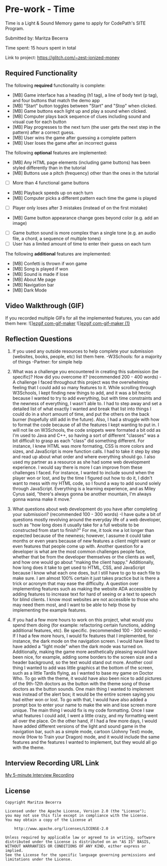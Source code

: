 # Pre-work - Time

Time is a Light & Sound Memory game to apply for CodePath's SITE Program. 

Submitted by: Maritza Becerra

Time spent: 15 hours spent in total

Link to project: https://glitch.com/~zest-ionized-money

## Required Functionality

The following **required** functionality is complete:

* [MB] Game interface has a heading (h1 tag), a line of body text (p tag), and four buttons that match the demo app
* [MB] "Start" button toggles between "Start" and "Stop" when clicked. 
* [MB] Game buttons each light up and play a sound when clicked. 
* [MB] Computer plays back sequence of clues including sound and visual cue for each button
* [MB] Play progresses to the next turn (the user gets the next step in the pattern) after a correct guess. 
* [MB] User wins the game after guessing a complete pattern
* [MB] User loses the game after an incorrect guess

The following **optional** features are implemented:

* [MB] Any HTML page elements (including game buttons) has been styled differently than in the tutorial
* [MB] Buttons use a pitch (frequency) other than the ones in the tutorial
* [ ] More than 4 functional game buttons
* [MB] Playback speeds up on each turn
* [MB] Computer picks a different pattern each time the game is played
* [ ] Player only loses after 3 mistakes (instead of on the first mistake)
* [MB] Game button appearance change goes beyond color (e.g. add an image)
* [ ] Game button sound is more complex than a single tone (e.g. an audio file, a chord, a sequence of multiple tones)
* [ ] User has a limited amount of time to enter their guess on each turn

The following **additional** features are implemented:

- [MB] Confetti is thrown if won game
- [MB] Song is played if won
- [MB] Sound is made if lose
- [MB] About Me page
- [MB] Navigation bar
- [MB] Dark Mode

## Video Walkthrough (GIF)

If you recorded multiple GIFs for all the implemented features, you can add them here:
![][ezgif com-gif-maker](https://user-images.githubusercontent.com/73401626/164817417-64cca98f-49ac-416c-b109-9bc223709584.gif)
![][ezgif com-gif-maker (1)](https://user-images.githubusercontent.com/73401626/164817434-a6b1068f-3777-43db-beb7-75748947d44e.gif)


## Reflection Questions
1. If you used any outside resources to help complete your submission (websites, books, people, etc) list them here. 
    -W3Schools: for a majority of things
		-Partner: for simple help

2. What was a challenge you encountered in creating this submission (be specific)? How did you overcome it? (recommended 200 - 400 words) 
    -A challenge I faced throughout this project was the overwhelming feeling that I could add so many features to it. While scrolling through W3Schools, I kept finding new things to add, and it was a bit hectic because I wanted to try to add everything, but with time constraints and the newness of everything, I wasn't able to. I had to step away and set a detailed list of what exactly I wanted and break that list into things I could do in a short amount of time, and put the others on the back burner (hopefully still add in the future). 
	Also, I had a struggle with how to format the code because of all the features I kept wanting to put in. I will not lie on W3Schools, the code snippets were formated a bit odd as I'm used to Java and C++, so having a sort of different "classes" was a bit difficult to grasp as each "class" did something different. For instance, I knew HTML was more formating, CSS is more colors and sizes, and JavaScript is more function calls. I had to take it step by step and read up about what order and where everything should go. I also used my partner as a resource as she had some web development experience.
	I would say there is more I can improve from these challenges I faced. For instance, I wanted to include sound when the player won or lost, and by the time I figured out how to do it, I didn't want to mess with my HTML code, so I found a way to add sound solely through JavaScript. Everything is a learning experience, and as Miley Cyrus said, "there's always gonna be another mountain, I'm always gonna wanna make it move."

3. What questions about web development do you have after completing your submission? (recommended 100 - 300 words) 
    -I have quite a bit of questions mostly revolving around the everyday life of a web developer, such as "how long does it usually take for a full website to be constructed from start to finish?" For me, it took me a lot longer than expected because of the newness; however, I assume it could take months or even years because of new features a client might want or even features that people come up with.
	Another question for a developer is what are the most common challenges people face, whether that be from the developer themselves or the clients as well, and how one would go about "making the client happy." Additionally, how long does it take to get used to HTML, CSS, and JavaScript because I know what each one does, but I still have to go to each file to make sure. I am almost 100% certain it just takes practice but is there a trick or acronym that may ease the difficulty.
	A question over implementing features such as making the website ADA accessible by adding features to increase text for hard of seeing or a text to speech for blind clients. I know most websites are not accessible to those who may need them most, and I want to be able to help those by implementing the example features. 

4. If you had a few more hours to work on this project, what would you spend them doing (for example: refactoring certain functions, adding additional features, etc). Be specific. (recommended 100 - 300 words) 
    -If I had a few more hours, I would fix features that I implemented, for instance, the dark mode on the navigation screen. I would have liked to have added a "light mode" when the dark mode was turned on. Additionally, making the game more aesthetically pleasing would have been nice, for example, adding some borders to the screen size and a header background, so the text would stand out more. Another cool thing I wanted to add was little graphics at the bottom of the screen, such as a little Tardis flying, as I wanted to base my game on Doctor Who. To go with the theme, it would have also been nice to add pictures of the 9th-12th doctors as the button with the theme song of those doctors as the button sounds. One main thing I wanted to implement was instead of the alert box; it would be the entire screen saying you had either won or lost. To go with that, I would have also added a prompt box to enter your name to make the win and lose screen more unique. The main thing I would fix is my code formatting. Once I saw what features I could add, I went a little crazy, and my formatting went all over the place. 
	On the other hand, if I had a few more days, I would have added different versions of the light and sound game in the navigation bar, such as a simple mode, cartoon (Johnny Test) mode, movie (How to Train your Dragon) mode, and it would include the same features and the features I wanted to implement, but they would all go with the theme.


## Interview Recording URL Link

[My 5-minute Interview Recording](https://www.loom.com/share/a1cccb2c070f4532a24012e68f79e4cc)


## License

    Copyright Maritza Becerra

    Licensed under the Apache License, Version 2.0 (the "License");
    you may not use this file except in compliance with the License.
    You may obtain a copy of the License at

        http://www.apache.org/licenses/LICENSE-2.0

    Unless required by applicable law or agreed to in writing, software
    distributed under the License is distributed on an "AS IS" BASIS,
    WITHOUT WARRANTIES OR CONDITIONS OF ANY KIND, either express or implied.
    See the License for the specific language governing permissions and
    limitations under the License.
